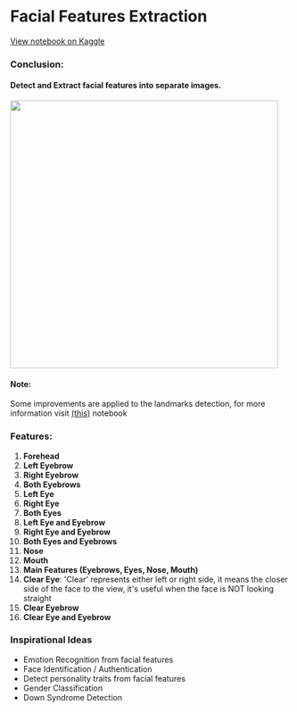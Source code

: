 # Facial Features Extraction
<a href="https://www.kaggle.com/zeyadkhalid/facial-features-extraction" target="_blank">View notebook on Kaggle</a>
<h3>Conclusion:</h3>
<h4><b>Detect and Extract facial features into separate images.</b></h4>
<img src="https://user-images.githubusercontent.com/50156227/141173585-6027a668-13c5-4f9c-8dc0-85bda8f84732.jpg" height="480">
<br>
<h4><b>Note:</b></h4>
<p>
    Some improvements are applied to the landmarks detection, for more information visit <a href="https://www.kaggle.com/zeyadkhalid/full-face-81-landmarks-detection-highly-improved" target="_blank">(this)</a> notebook
</p>

<h3>Features:</h3>
<ol>
    <li>
        <b>Forehead</b>
    </li>
     <li>
        <b>Left Eyebrow</b>
    </li>
    <li>
        <b>Right Eyebrow</b>
    </li>
    <li>
        <b>Both Eyebrows</b>
    </li>
    <li>
        <b>Left Eye</b>
    </li>
    <li>
        <b>Right Eye</b>
    </li>
    <li>
        <b>Both Eyes</b>
    </li>
    <li>
        <b>Left Eye and Eyebrow</b>
    </li>
    <li>
        <b>Right Eye and Eyebrow</b>
    </li>
    <li>
        <b>Both Eyes and Eyebrows</b>
    </li>
    <li>
        <b>Nose</b>
    </li>
    <li>
        <b>Mouth</b>
    </li>
    <li>
        <b>Main Features (Eyebrows, Eyes, Nose, Mouth)</b>
    </li>
    <li>
        <b>Clear Eye</b>: 'Clear' represents either left or right side, it means the closer side of the face to the view, it's useful when the face is NOT looking straight
    </li>
    <li>
        <b>Clear Eyebrow</b>
    </li>
    <li>
        <b>Clear Eye and Eyebrow</b>
    </li>
</ol>
<h3><b>Inspirational Ideas</b></h3>
<ul>
    <li>Emotion Recognition from facial features</li>
    <li>Face Identification / Authentication</li>
    <li>Detect personality traits from facial features</li>
    <li>Gender Classification</li>
    <li>Down Syndrome Detection</li>
</ul>
